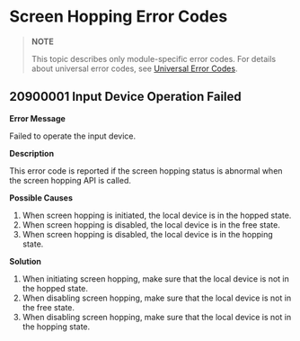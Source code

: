 # Screen Hopping Error Codes

> **NOTE**
>
> This topic describes only module-specific error codes. For details about universal error codes, see [Universal Error Codes](../errorcode-universal.md).

## 20900001 Input Device Operation Failed

**Error Message**

Failed to operate the input device.

**Description**

This error code is reported if the screen hopping status is abnormal when the screen hopping API is called.

**Possible Causes**

1. When screen hopping is initiated, the local device is in the hopped state.
2. When screen hopping is disabled, the local device is in the free state.
3. When screen hopping is disabled, the local device is in the hopping state.

**Solution**

1. When initiating screen hopping, make sure that the local device is not in the hopped state.
2. When disabling screen hopping, make sure that the local device is not in the free state.
3. When disabling screen hopping, make sure that the local device is not in the hopping state.
